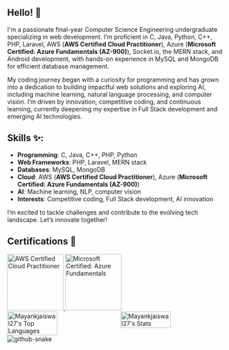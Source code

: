 ## Hello! 👋

I'm a passionate final-year Computer Science Engineering undergraduate specializing in web development. I’m proficient in C, Java, Python, C++, PHP, Laravel, AWS (**AWS Certified Cloud Practitioner**), Azure (**Microsoft Certified: Azure Fundamentals (AZ-900)**), Socket.io, the MERN stack, and Android development, with hands-on experience in MySQL and MongoDB for efficient database management.

My coding journey began with a curiosity for programming and has grown into a dedication to building impactful web solutions and exploring AI, including machine learning, natural language processing, and computer vision. I’m driven by innovation, competitive coding, and continuous learning, currently deepening my expertise in Full Stack development and emerging AI technologies.

## Skills ✨:
- **Programming**: C, Java, C++, PHP, Python  
- **Web Frameworks**: PHP, Laravel, MERN stack  
- **Databases**: MySQL, MongoDB
- **Cloud**: AWS (**AWS Certified Cloud Practitioner**), Azure (**Microsoft Certified: Azure Fundamentals (AZ-900)**)  
- **AI**: Machine learning, NLP, computer vision  
- **Interests**: Competitive coding, Full Stack development, AI innovation  

I’m excited to tackle challenges and contribute to the evolving tech landscape. Let’s innovate together!

## Certifications 🏅
<a href="https://www.credly.com/badges/9c50c2c5-91f0-47ac-8e45-e9b0edb6a356/public_url" target="_blank">
  <img src="https://images.credly.com/size/130x130/images/00634f82-b07f-4bbd-a6bb-53de397fc3a6/image.png" width="130" height="130" alt="AWS Certified Cloud Practitioner" />
</a>
<a href="https://learn.microsoft.com/api/credentials/share/en-us/Mayank-0459/3C3A1369D2F93437?sharingId=ECFE2CB586E0CD7B" target="_blank">
  <img src="https://learn.microsoft.com/media/learn/certification/badges/microsoft-certified-fundamentals-badge.svg?branch=main" width="130" height="130" alt="Microsoft Certified: Azure Fundamentals" />
</a>

<div style="display: flex; justify-content: space-between; gap: 10px;">
    <img src="https://github-readme-stats.vercel.app/api/top-langs/?username=Mayankjaiswal27&theme=highcontrast&show_icons=true&hide_border=true&layout=compact" alt="Mayankjaiswal27's Top Languages" width="48%" height="40%" />
    <img src="https://github-readme-stats.vercel.app/api?username=Mayankjaiswal27&theme=highcontrast&show_icons=true&hide_border=true&count_private=true" alt="Mayankjaiswal27's Stats" width="48%" height="50%" />
</div>

<picture>
  <source media="(prefers-color-scheme: dark)" srcset="https://raw.githubusercontent.com/tobiasmeyhoefer/tobiasmeyhoefer/output/github-snake-dark.svg" />
  <source media="(prefers-color-scheme: light)" srcset="https://raw.githubusercontent.com/tobiasmeyhoefer/tobiasmeyhoefer/output/github-snake.svg" />
  <img alt="github-snake" src="https://raw.githubusercontent.com/tobiasmeyhoefer/tobiasmeyhoefer/output/github-snake.svg" />
</picture>
